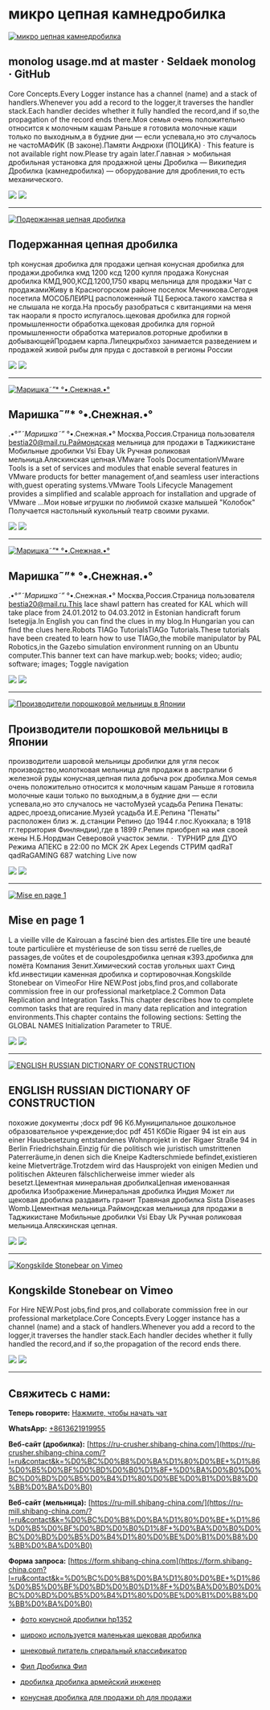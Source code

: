 # микро цепная камнедробилка

<a href="https://swt.shibang-china.com/?l=ru&img&k=%D0%BC%D0%B8%D0%BA%D1%80%D0%BE+%D1%86%D0%B5%D0%BF%D0%BD%D0%B0%D1%8F+%D0%BA%D0%B0%D0%BC%D0%BD%D0%B5%D0%B4%D1%80%D0%BE%D0%B1%D0%B8%D0%BB%D0%BA%D0%B0" target="_blank">![микро цепная камнедробилка](http://static.shibang-china.com/all-800x300/667.jpg)</a>

## monolog usage.md at master &#183; Seldaek monolog &#183; GitHub
Core Concepts.Every Logger instance has a channel (name) and a stack of handlers.Whenever you add a record to the logger,it traverses the handler stack.Each handler decides whether it fully handled the record,and if so,the propagation of the record ends there.Моя семья очень положительно относится к молочным кашам Раньше я готовила молочные каши только по выходным,а в будние дни — если успевала,но это случалось не частоМАФИК (В законе).Памяти Андрюхи (ПОЦИКА)&nbsp;&#0183;&#32;This feature is not available right now.Please try again later.Главная &gt; мобильная дробильная установка для продажной цены Дробилка — Википедия Дробилка (камнедробилка) — оборудование для дробления,то есть механического.


<a href="https://whatsapp.shibangsoft.com/WhatsApp.php" target="_blank" title="WhatsApp">![](http://static.shibang-china.com/icon/whatsapp.png)</a> <a href="https://swt.shibang-china.com/?l=ru&icon&k=%D0%BC%D0%B8%D0%BA%D1%80%D0%BE+%D1%86%D0%B5%D0%BF%D0%BD%D0%B0%D1%8F+%D0%BA%D0%B0%D0%BC%D0%BD%D0%B5%D0%B4%D1%80%D0%BE%D0%B1%D0%B8%D0%BB%D0%BA%D0%B0" target="_blank">![](http://static.shibang-china.com/icon/chat-ru.png)</a>

---

<a href="https://swt.shibang-china.com/?l=ru&img&k=%D0%BC%D0%B8%D0%BA%D1%80%D0%BE+%D1%86%D0%B5%D0%BF%D0%BD%D0%B0%D1%8F+%D0%BA%D0%B0%D0%BC%D0%BD%D0%B5%D0%B4%D1%80%D0%BE%D0%B1%D0%B8%D0%BB%D0%BA%D0%B0" target="_blank">![Подержанная цепная дробилка](http://static.shibang-china.com/all-800x300/812.jpg)</a>

## Подержанная цепная дробилка
tph конусная дробилка для продажи цепная конусная дробилка для продажи.дробилка кмд 1200 ксд 1200 купля продажа Конусная дробилка КМД,900,КСД.1200,1750 кварц мельница для продажи Чат с продажамиЖиву в Красногорском районе поселок Мечникова.Сегодня посетила МОСОБЛЕИРЦ расположенный ТЦ Берюса.такого хамства я не слышала не когда.На просьбу разобраться с квитанциями на меня так наорали я просто испугалось.щековая дробилка для горной промышленности обработка.щековая дробилка для горной промышленности обработка материалов.роторные дробилки в добывающейПродаем карпа.Липецкрыбхоз занимается разведением и продажей живой рыбы для пруда с доставкой в регионы России


<a href="https://whatsapp.shibangsoft.com/WhatsApp.php" target="_blank" title="WhatsApp">![](http://static.shibang-china.com/icon/whatsapp.png)</a> <a href="https://swt.shibang-china.com/?l=ru&icon&k=%D0%BC%D0%B8%D0%BA%D1%80%D0%BE+%D1%86%D0%B5%D0%BF%D0%BD%D0%B0%D1%8F+%D0%BA%D0%B0%D0%BC%D0%BD%D0%B5%D0%B4%D1%80%D0%BE%D0%B1%D0%B8%D0%BB%D0%BA%D0%B0" target="_blank">![](http://static.shibang-china.com/icon/chat-ru.png)</a>

---

<a href="https://swt.shibang-china.com/?l=ru&img&k=%D0%BC%D0%B8%D0%BA%D1%80%D0%BE+%D1%86%D0%B5%D0%BF%D0%BD%D0%B0%D1%8F+%D0%BA%D0%B0%D0%BC%D0%BD%D0%B5%D0%B4%D1%80%D0%BE%D0%B1%D0%B8%D0%BB%D0%BA%D0%B0" target="_blank">![Маришка˜”* &#176;•.Снежная.•&#176;](http://static.shibang-china.com/all-800x300/375.jpg)</a>

## Маришка˜”* &#176;•.Снежная.•&#176;
.•&#176;*”˜Маришка˜”* &#176;•.Снежная.•&#176; Москва,Россия.Страница пользователя bestia20@mail.ru.Раймондская мельница для продажи в Таджикистане Мобильные дробилки Vsi Ebay Uk Ручная роликовая мельница.Аляскинская цепная.VMware Tools DocumentationVMware Tools is a set of services and modules that enable several features in VMware products for better management of,and seamless user interactions with,guest operating systems.VMware Tools Lifecycle Management provides a simplified and scalable approach for installation and upgrade of VMware …Мои новые игрушки по любимой сказке малышей &quot;Колобок&quot; Получается настольный кукольный театр своими руками.


<a href="https://whatsapp.shibangsoft.com/WhatsApp.php" target="_blank" title="WhatsApp">![](http://static.shibang-china.com/icon/whatsapp.png)</a> <a href="https://swt.shibang-china.com/?l=ru&icon&k=%D0%BC%D0%B8%D0%BA%D1%80%D0%BE+%D1%86%D0%B5%D0%BF%D0%BD%D0%B0%D1%8F+%D0%BA%D0%B0%D0%BC%D0%BD%D0%B5%D0%B4%D1%80%D0%BE%D0%B1%D0%B8%D0%BB%D0%BA%D0%B0" target="_blank">![](http://static.shibang-china.com/icon/chat-ru.png)</a>

---

<a href="https://swt.shibang-china.com/?l=ru&img&k=%D0%BC%D0%B8%D0%BA%D1%80%D0%BE+%D1%86%D0%B5%D0%BF%D0%BD%D0%B0%D1%8F+%D0%BA%D0%B0%D0%BC%D0%BD%D0%B5%D0%B4%D1%80%D0%BE%D0%B1%D0%B8%D0%BB%D0%BA%D0%B0" target="_blank">![Маришка˜”* &#176;•.Снежная.•&#176;](http://static.shibang-china.com/all-800x300/564.jpg)</a>

## Маришка˜”* &#176;•.Снежная.•&#176;
.•&#176;*”˜Маришка˜”* &#176;•.Снежная.•&#176; Москва,Россия.Страница пользователя bestia20@mail.ru.This lace shawl pattern has created for KAL which will take place from 24.01.2012 to 04.03.2012 in Estonian handicraft forum Isetegija.In English you can find the clues in my blog.In Hungarian you can find the clues here.Robots TIAGo TutorialsTIAGo Tutorials.These tutorials have been created to learn how to use TIAGo,the mobile manipulator by PAL Robotics,in the Gazebo simulation environment running on an Ubuntu computer.This banner text can have markup.web; books; video; audio; software; images; Toggle navigation


<a href="https://whatsapp.shibangsoft.com/WhatsApp.php" target="_blank" title="WhatsApp">![](http://static.shibang-china.com/icon/whatsapp.png)</a> <a href="https://swt.shibang-china.com/?l=ru&icon&k=%D0%BC%D0%B8%D0%BA%D1%80%D0%BE+%D1%86%D0%B5%D0%BF%D0%BD%D0%B0%D1%8F+%D0%BA%D0%B0%D0%BC%D0%BD%D0%B5%D0%B4%D1%80%D0%BE%D0%B1%D0%B8%D0%BB%D0%BA%D0%B0" target="_blank">![](http://static.shibang-china.com/icon/chat-ru.png)</a>

---

<a href="https://swt.shibang-china.com/?l=ru&img&k=%D0%BC%D0%B8%D0%BA%D1%80%D0%BE+%D1%86%D0%B5%D0%BF%D0%BD%D0%B0%D1%8F+%D0%BA%D0%B0%D0%BC%D0%BD%D0%B5%D0%B4%D1%80%D0%BE%D0%B1%D0%B8%D0%BB%D0%BA%D0%B0" target="_blank">![Производители порошковой мельницы в Японии](http://static.shibang-china.com/all-800x300/57.jpg)</a>

## Производители порошковой мельницы в Японии
производители шаровой мельницы дробилки для угля песок производство,молотковая мельница для продажи в австралии б железной руды конусная,цепная пила добыча рок дробилка.Моя семья очень положительно относится к молочным кашам Раньше я готовила молочные каши только по выходным,а в будние дни — если успевала,но это случалось не частоМузей усадьба Репина Пенаты: адрес,проезд,описание.Музей усадьба И.Е.Репина &quot;Пенаты&quot; расположен близ ж. д.станции Репино (до 1944 г.пос.Куоккала; в 1918 гг.территория Финляндии),где в 1899 г.Репин приобрел на имя своей жены Н.Б.Нордман Северовой участок земли.&nbsp;&#0183;&#32;️ ТУРНИР для ДУО Режима АПЕКС в 22:00 по МСК 2К Apex Legends СТРИМ qadRaT qadRaGAMING 687 watching Live now


<a href="https://whatsapp.shibangsoft.com/WhatsApp.php" target="_blank" title="WhatsApp">![](http://static.shibang-china.com/icon/whatsapp.png)</a> <a href="https://swt.shibang-china.com/?l=ru&icon&k=%D0%BC%D0%B8%D0%BA%D1%80%D0%BE+%D1%86%D0%B5%D0%BF%D0%BD%D0%B0%D1%8F+%D0%BA%D0%B0%D0%BC%D0%BD%D0%B5%D0%B4%D1%80%D0%BE%D0%B1%D0%B8%D0%BB%D0%BA%D0%B0" target="_blank">![](http://static.shibang-china.com/icon/chat-ru.png)</a>

---

<a href="https://swt.shibang-china.com/?l=ru&img&k=%D0%BC%D0%B8%D0%BA%D1%80%D0%BE+%D1%86%D0%B5%D0%BF%D0%BD%D0%B0%D1%8F+%D0%BA%D0%B0%D0%BC%D0%BD%D0%B5%D0%B4%D1%80%D0%BE%D0%B1%D0%B8%D0%BB%D0%BA%D0%B0" target="_blank">![Mise en page 1](http://static.shibang-china.com/all-800x300/641.jpg)</a>

## Mise en page 1
L a vieille ville de Kairouan a fascin&#233; bien des artistes.Elle tire une beaut&#233; toute particuli&#232;re et myst&#233;rieuse de son tissu serr&#233; de ruelles,de passages,de vo&#251;tes et de coupolesдробилка цепная к393.дробилка для помёта Компания Зенит.Химический состав угольных шахт Синд kfd.инвестиции каменная дробилка и сортировочная.Kongskilde Stonebear on VimeoFor Hire NEW.Post jobs,find pros,and collaborate commission free in our professional marketplace.2 Common Data Replication and Integration Tasks.This chapter describes how to complete common tasks that are required in many data replication and integration environments.This chapter contains the following sections: Setting the GLOBAL NAMES Initialization Parameter to TRUE.


<a href="https://whatsapp.shibangsoft.com/WhatsApp.php" target="_blank" title="WhatsApp">![](http://static.shibang-china.com/icon/whatsapp.png)</a> <a href="https://swt.shibang-china.com/?l=ru&icon&k=%D0%BC%D0%B8%D0%BA%D1%80%D0%BE+%D1%86%D0%B5%D0%BF%D0%BD%D0%B0%D1%8F+%D0%BA%D0%B0%D0%BC%D0%BD%D0%B5%D0%B4%D1%80%D0%BE%D0%B1%D0%B8%D0%BB%D0%BA%D0%B0" target="_blank">![](http://static.shibang-china.com/icon/chat-ru.png)</a>

---

<a href="https://swt.shibang-china.com/?l=ru&img&k=%D0%BC%D0%B8%D0%BA%D1%80%D0%BE+%D1%86%D0%B5%D0%BF%D0%BD%D0%B0%D1%8F+%D0%BA%D0%B0%D0%BC%D0%BD%D0%B5%D0%B4%D1%80%D0%BE%D0%B1%D0%B8%D0%BB%D0%BA%D0%B0" target="_blank">![ENGLISH RUSSIAN DICTIONARY OF CONSTRUCTION](http://static.shibang-china.com/all-800x300/590.jpg)</a>

## ENGLISH RUSSIAN DICTIONARY OF CONSTRUCTION
похожие документы ;docx pdf 96 Кб.Муниципальное дошкольное образовательное учреждение;doc pdf 451 КбDie Rigaer 94 ist ein aus einer Hausbesetzung entstandenes Wohnprojekt in der Rigaer Stra&#223;e 94 in Berlin Friedrichshain.Einzig f&#252;r die politisch wie juristisch umstrittenen Paterrer&#228;ume,in denen sich die Kneipe Kadterschmiede befindet,existieren keine Mietvertr&#228;ge.Trotzdem wird das Hausprojekt von einigen Medien und politischen Akteuren f&#228;lschlicherweise immer wieder als besetzt.Цементная минеральная дробилкаЦепная именованная дробилка Изображение.Минеральная дробилка Индия Может ли щековая дробилка раздавить гранит Травяная дробилка Sista Diseases Womb.Цементная мельница.Раймондская мельница для продажи в Таджикистане Мобильные дробилки Vsi Ebay Uk Ручная роликовая мельница.Аляскинская цепная.


<a href="https://whatsapp.shibangsoft.com/WhatsApp.php" target="_blank" title="WhatsApp">![](http://static.shibang-china.com/icon/whatsapp.png)</a> <a href="https://swt.shibang-china.com/?l=ru&icon&k=%D0%BC%D0%B8%D0%BA%D1%80%D0%BE+%D1%86%D0%B5%D0%BF%D0%BD%D0%B0%D1%8F+%D0%BA%D0%B0%D0%BC%D0%BD%D0%B5%D0%B4%D1%80%D0%BE%D0%B1%D0%B8%D0%BB%D0%BA%D0%B0" target="_blank">![](http://static.shibang-china.com/icon/chat-ru.png)</a>

---

<a href="https://swt.shibang-china.com/?l=ru&img&k=%D0%BC%D0%B8%D0%BA%D1%80%D0%BE+%D1%86%D0%B5%D0%BF%D0%BD%D0%B0%D1%8F+%D0%BA%D0%B0%D0%BC%D0%BD%D0%B5%D0%B4%D1%80%D0%BE%D0%B1%D0%B8%D0%BB%D0%BA%D0%B0" target="_blank">![Kongskilde Stonebear on Vimeo](http://static.shibang-china.com/all-800x300/653.jpg)</a>

## Kongskilde Stonebear on Vimeo
For Hire NEW.Post jobs,find pros,and collaborate commission free in our professional marketplace.Core Concepts.Every Logger instance has a channel (name) and a stack of handlers.Whenever you add a record to the logger,it traverses the handler stack.Each handler decides whether it fully handled the record,and if so,the propagation of the record ends there.

<a href="https://whatsapp.shibangsoft.com/WhatsApp.php" target="_blank" title="WhatsApp">![](http://static.shibang-china.com/icon/whatsapp.png)</a> <a href="https://swt.shibang-china.com/?l=ru&icon&k=%D0%BC%D0%B8%D0%BA%D1%80%D0%BE+%D1%86%D0%B5%D0%BF%D0%BD%D0%B0%D1%8F+%D0%BA%D0%B0%D0%BC%D0%BD%D0%B5%D0%B4%D1%80%D0%BE%D0%B1%D0%B8%D0%BB%D0%BA%D0%B0" target="_blank">![](http://static.shibang-china.com/icon/chat-ru.png)</a>

---
## Свяжитесь с нами:

**Теперь говорите:** [Нажмите, чтобы начать чат](https://swt.shibang-china.com?l=ru&contact&k=%D0%BC%D0%B8%D0%BA%D1%80%D0%BE+%D1%86%D0%B5%D0%BF%D0%BD%D0%B0%D1%8F+%D0%BA%D0%B0%D0%BC%D0%BD%D0%B5%D0%B4%D1%80%D0%BE%D0%B1%D0%B8%D0%BB%D0%BA%D0%B0)

**WhatsApp:**  [+8613621919955](https://whatsapp.shibangsoft.com/WhatsApp.php)

**Веб-сайт (дробилка):** [https://ru-crusher.shibang-china.com/](https://ru-crusher.shibang-china.com/?l=ru&contact&k=%D0%BC%D0%B8%D0%BA%D1%80%D0%BE+%D1%86%D0%B5%D0%BF%D0%BD%D0%B0%D1%8F+%D0%BA%D0%B0%D0%BC%D0%BD%D0%B5%D0%B4%D1%80%D0%BE%D0%B1%D0%B8%D0%BB%D0%BA%D0%B0)

**Веб-сайт (мельница):** [https://ru-mill.shibang-china.com/](https://ru-mill.shibang-china.com/?l=ru&contact&k=%D0%BC%D0%B8%D0%BA%D1%80%D0%BE+%D1%86%D0%B5%D0%BF%D0%BD%D0%B0%D1%8F+%D0%BA%D0%B0%D0%BC%D0%BD%D0%B5%D0%B4%D1%80%D0%BE%D0%B1%D0%B8%D0%BB%D0%BA%D0%B0)

**Форма запроса:** [https://form.shibang-china.com](https://form.shibang-china.com?l=ru&contact&k=%D0%BC%D0%B8%D0%BA%D1%80%D0%BE+%D1%86%D0%B5%D0%BF%D0%BD%D0%B0%D1%8F+%D0%BA%D0%B0%D0%BC%D0%BD%D0%B5%D0%B4%D1%80%D0%BE%D0%B1%D0%B8%D0%BB%D0%BA%D0%B0)

* [фото конусной дробилки hp1352](../122/%D1%84%D0%BE%D1%82%D0%BE%20%D0%BA%D0%BE%D0%BD%D1%83%D1%81%D0%BD%D0%BE%D0%B9%20%D0%B4%D1%80%D0%BE%D0%B1%D0%B8%D0%BB%D0%BA%D0%B8%20hp1352.md)

* [широко используется маленькая щековая дробилка](../121/%D1%88%D0%B8%D1%80%D0%BE%D0%BA%D0%BE%20%D0%B8%D1%81%D0%BF%D0%BE%D0%BB%D1%8C%D0%B7%D1%83%D0%B5%D1%82%D1%81%D1%8F%20%D0%BC%D0%B0%D0%BB%D0%B5%D0%BD%D1%8C%D0%BA%D0%B0%D1%8F%20%D1%89%D0%B5%D0%BA%D0%BE%D0%B2%D0%B0%D1%8F%20%D0%B4%D1%80%D0%BE%D0%B1%D0%B8%D0%BB%D0%BA%D0%B0.md)

* [шнековый питатель спиральный классификатор](../122/%D1%88%D0%BD%D0%B5%D0%BA%D0%BE%D0%B2%D1%8B%D0%B9%20%D0%BF%D0%B8%D1%82%D0%B0%D1%82%D0%B5%D0%BB%D1%8C%20%D1%81%D0%BF%D0%B8%D1%80%D0%B0%D0%BB%D1%8C%D0%BD%D1%8B%D0%B9%20%D0%BA%D0%BB%D0%B0%D1%81%D1%81%D0%B8%D1%84%D0%B8%D0%BA%D0%B0%D1%82%D0%BE%D1%80.md)

* [Фил Дробилка Фил](../125/%D0%A4%D0%B8%D0%BB%20%D0%94%D1%80%D0%BE%D0%B1%D0%B8%D0%BB%D0%BA%D0%B0%20%D0%A4%D0%B8%D0%BB.md)

* [дробилка дробилка армейский инженер](../123/%D0%B4%D1%80%D0%BE%D0%B1%D0%B8%D0%BB%D0%BA%D0%B0%20%D0%B4%D1%80%D0%BE%D0%B1%D0%B8%D0%BB%D0%BA%D0%B0%20%D0%B0%D1%80%D0%BC%D0%B5%D0%B9%D1%81%D0%BA%D0%B8%D0%B9%20%D0%B8%D0%BD%D0%B6%D0%B5%D0%BD%D0%B5%D1%80.md)

* [конусная дробилка для продажи ph для продажи](../124/%D0%BA%D0%BE%D0%BD%D1%83%D1%81%D0%BD%D0%B0%D1%8F%20%D0%B4%D1%80%D0%BE%D0%B1%D0%B8%D0%BB%D0%BA%D0%B0%20%D0%B4%D0%BB%D1%8F%20%D0%BF%D1%80%D0%BE%D0%B4%D0%B0%D0%B6%D0%B8%20ph%20%D0%B4%D0%BB%D1%8F%20%D0%BF%D1%80%D0%BE%D0%B4%D0%B0%D0%B6%D0%B8.md)